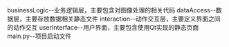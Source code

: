 businessLogic--业务逻辑层，主要包含对图像处理的相关代码
dataAccess--数据层，主要存放数据相关静态文件
interaction--动作交互层，主要定义界面之间的动作交互
userInterface--用户界面，主要包含使用Qt实现的静态页面
main.py--项目启动文件
